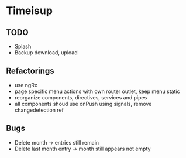 # Timeisup

## TODO

* Splash
* Backup download, upload

## Refactorings
* use ngRx
* page specific menu actions with own router outlet, keep menu static
* reorganize components, directives, services and pipes
* all components shoud use onPush using signals, remove changedetection ref

## Bugs
* Delete month -> entries still remain
* Delete last month entry -> month still appears not empty